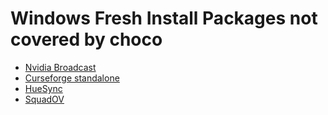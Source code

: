 # Windows Fresh Install Packages not covered by choco
 - [Nvidia Broadcast](https://www.nvidia.com/en-us/geforce/broadcasting/broadcast-app/)
 - [Curseforge standalone](https://curseforge.overwolf.com/downloads/curseforge-latest-win64.exe)
 - [HueSync](https://www.philips-hue.com/en-us/explore-hue/propositions/entertainment/sync-with-pc)
 - [SquadOV](https://www.squadov.gg/)